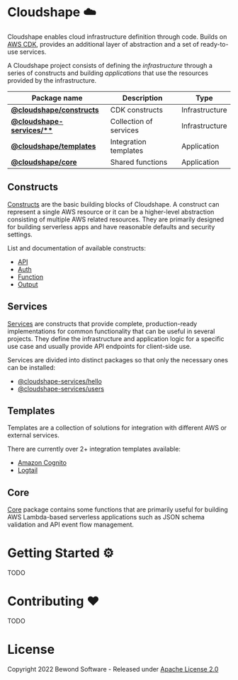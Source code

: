 # Cloudshape ☁️

Cloudshape enables cloud infrastructure definition through code. Builds on [AWS CDK](https://aws.amazon.com/cdk/), provides an additional layer of abstraction and a set of ready-to-use services.

A Cloudshape project consists of defining the *infrastructure* through a series of constructs and building *applications* that use the resources provided by the infrastructure.

| Package name | Description | Type
|--|--|--|
| __[@cloudshape/constructs](https://github.com/Bewond/cloudshape/tree/main/packages/constructs)__ | CDK constructs | Infrastructure |
| __[@cloudshape-services/**](https://github.com/Bewond/cloudshape/tree/main/packages/services)__ | Collection of services | Infrastructure |
| __[@cloudshape/templates](https://github.com/Bewond/cloudshape/tree/main/packages/templates)__ | Integration templates | Application |
| __[@cloudshape/core](https://github.com/Bewond/cloudshape/tree/main/packages/core)__ | Shared functions | Application |

## Constructs

[Constructs](https://github.com/Bewond/cloudshape/tree/main/packages/constructs) are the basic building blocks of Cloudshape. A construct can represent a single AWS resource or it can be a higher-level abstraction consisting of multiple AWS related resources. They are primarily designed for building serverless apps and have reasonable defaults and security settings.

List and documentation of available constructs:

- [API](https://github.com/Bewond/cloudshape/tree/main/packages/constructs#API)
- [Auth](https://github.com/Bewond/cloudshape/tree/main/packages/constructs#Auth)
- [Function](https://github.com/Bewond/cloudshape/tree/main/packages/constructs#Function)
- [Output](https://github.com/Bewond/cloudshape/tree/main/packages/constructs#Output)


## Services

[Services](https://github.com/Bewond/cloudshape/tree/main/packages/services) are constructs that provide complete, production-ready implementations for common functionality that can be useful in several projects. They define the infrastructure and application logic for a specific use case and usually provide API endpoints for client-side use.

Services are divided into distinct packages so that only the necessary ones can be installed:

- [@cloudshape-services/hello](https://github.com/Bewond/cloudshape/tree/main/packages/services/hello)
- [@cloudshape-services/users](https://github.com/Bewond/cloudshape/tree/main/packages/services/users)

## Templates

Templates are a collection of solutions for integration with different AWS or external services.

There are currently over 2+ integration templates available:

- [Amazon Cognito](https://github.com/Bewond/cloudshape/tree/main/packages/templates#Amazon%Cognito)
- [Logtail](https://github.com/Bewond/cloudshape/tree/main/packages/templates#Logtail)

## Core

[Core](https://github.com/Bewond/cloudshape/tree/main/packages/core) package contains some functions that are primarily useful for building AWS Lambda-based serverless applications such as JSON schema validation and API event flow management.

# Getting Started ⚙️

TODO

# Contributing ❤️

TODO

# License

Copyright 2022 Bewond Software - Released under [Apache License 2.0](https://github.com/Bewond/cloudshape/blob/main/LICENSE)

